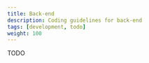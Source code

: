 ```yaml
---
title: Back-end
description: Coding guidelines for back-end
tags: [development, todo]
weight: 100
---
```


TODO